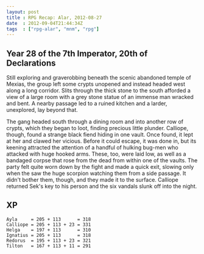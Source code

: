 ```yaml
---
layout: post
title : RPG Recap: Alar, 2012-08-27
date  : 2012-09-04T21:44:34Z
tags  : ["rpg-alar", "mnm", "rpg"]
---
```

## Year 28 of the 7th Imperator, 20th of Declarations

Still exploring and graverobbing beneath the scenic abandoned temple of Mexias,
the group left some crypts unopened and instead headed west along a long
corridor.  Slits through the thick stone to the south afforded a view of a
large room with a grey stone statue of an immense man wracked and bent.  A
nearby passage led to a ruined kitchen and a larder, unexplored, lay beyond
that.

The gang headed south through a dining room and into another row of crypts,
which they began to loot, finding precious little plunder.  Calliope, though,
found a strange black fiend hiding in one vault.  Once found, it lept at her
and clawed her vicious.  Before it could escape, it was done in, but its
keening attracted the attention of a handful of hulking bug-men who attacked
with huge hooked arms.  These, too, were laid low, as well as a bandaged corpse that rose from the dead from within one of the vaults.  The party felt quite
worn down by the fight and made a quick exit, slowing only when the saw the
huge scorpion watching them from a side passage.  It didn't bother them,
though, and they made it to the surface.  Calliope returned Sek's key to his
person and the six vandals slunk off into the night.

## XP

    Ayla     = 205 + 113      = 318
    Calliope = 205 + 113 + 23 = 331
    Helga    = 197 + 113      = 310
    Ignatius = 205 + 113      = 318
    Redorus  = 195 + 113 + 23 = 321
    Tilton   = 167 + 113 + 11 = 291
